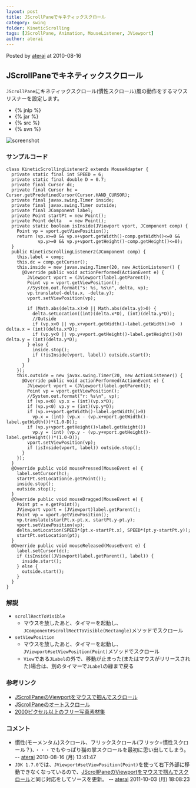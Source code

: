 ```yaml
---
layout: post
title: JScrollPaneでキネティックスクロール
category: swing
folder: KineticScrolling
tags: [JScrollPane, Animation, MouseListener, JViewport]
author: aterai
---
```


Posted by [aterai](http://terai.xrea.jp/aterai.html) at 2010-08-16

## JScrollPaneでキネティックスクロール
`JScrollPane`にキネティックスクロール(慣性スクロール)風の動作をするマウスリスナーを設定します。

- {% jnlp %}
- {% jar %}
- {% src %}
- {% svn %}

<!-- dummy comment line for breaking list -->

![screenshot](https://lh4.googleusercontent.com/_9Z4BYR88imo/TQTO32D08pI/AAAAAAAAAdE/TpuoGrYo-Q0/s800/KineticScrolling.png)

### サンプルコード
<pre class="prettyprint"><code>class KineticScrollingListener2 extends MouseAdapter {
  private static final int SPEED = 6;
  private static final double D = 0.7;
  private final Cursor dc;
  private final Cursor hc = Cursor.getPredefinedCursor(Cursor.HAND_CURSOR);
  private final javax.swing.Timer inside;
  private final javax.swing.Timer outside;
  private final JComponent label;
  private Point startPt = new Point();
  private Point delta   = new Point();
  private static boolean isInside(JViewport vport, JComponent comp) {
    Point vp = vport.getViewPosition();
    return (vp.x&gt;=0 &amp;&amp; vp.x+vport.getWidth()-comp.getWidth()&lt;=0 &amp;&amp;
            vp.y&gt;=0 &amp;&amp; vp.y+vport.getHeight()-comp.getHeight()&lt;=0);
  }
  public KineticScrollingListener2(JComponent comp) {
    this.label = comp;
    this.dc = comp.getCursor();
    this.inside = new javax.swing.Timer(20, new ActionListener() {
      @Override public void actionPerformed(ActionEvent e) {
        JViewport vport = (JViewport)label.getParent();
        Point vp = vport.getViewPosition();
        //System.out.format("s: %s, %s\n", delta, vp);
        vp.translate(-delta.x, -delta.y);
        vport.setViewPosition(vp);

        if (Math.abs(delta.x)&gt;0 || Math.abs(delta.y)&gt;0) {
          delta.setLocation((int)(delta.x*D), (int)(delta.y*D));
          //Outside
          if (vp.x&lt;0 || vp.x+vport.getWidth()-label.getWidth()&gt;0  ) delta.x = (int)(delta.x*D);
          if (vp.y&lt;0 || vp.y+vport.getHeight()-label.getHeight()&gt;0) delta.y = (int)(delta.y*D);
        } else {
          inside.stop();
          if (!isInside(vport, label)) outside.start();
        }
      }
    });
    this.outside = new javax.swing.Timer(20, new ActionListener() {
      @Override public void actionPerformed(ActionEvent e) {
        JViewport vport = (JViewport)label.getParent();
        Point vp = vport.getViewPosition();
        //System.out.format("r: %s\n", vp);
        if (vp.x&lt;0) vp.x = (int)(vp.x*D);
        if (vp.y&lt;0) vp.y = (int)(vp.y*D);
        if (vp.x+vport.getWidth()-label.getWidth()&gt;0)
          vp.x = (int) (vp.x - (vp.x+vport.getWidth()-label.getWidth())*(1.0-D));
        if (vp.y+vport.getHeight()&gt;label.getHeight())
          vp.y = (int) (vp.y - (vp.y+vport.getHeight()-label.getHeight())*(1.0-D));
        vport.setViewPosition(vp);
        if (isInside(vport, label)) outside.stop();
      }
    });
  }
  @Override public void mousePressed(MouseEvent e) {
    label.setCursor(hc);
    startPt.setLocation(e.getPoint());
    inside.stop();
    outside.stop();
  }
  @Override public void mouseDragged(MouseEvent e) {
    Point pt = e.getPoint();
    JViewport vport = (JViewport)label.getParent();
    Point vp = vport.getViewPosition();
    vp.translate(startPt.x-pt.x, startPt.y-pt.y);
    vport.setViewPosition(vp);
    delta.setLocation(SPEED*(pt.x-startPt.x), SPEED*(pt.y-startPt.y));
    startPt.setLocation(pt);
  }
  @Override public void mouseReleased(MouseEvent e) {
    label.setCursor(dc);
    if (isInside((JViewport)label.getParent(), label)) {
      inside.start();
    } else {
      outside.start();
    }
  }
}
</code></pre>

### 解説
- `scrollRectToVisible`
    - マウスを放したあと、タイマーを起動し、`JComponent#scrollRectToVisible(Rectangle)`メソッドでスクロール
- `setViewPosition`
    - マウスを放したあと、タイマーを起動し、`JViewport#setViewPosition(Point)`メソッドでスクロール
    - `View`である`JLabel`の外で、移動が止まった(またはマウスがリリースされた)場合は、別のタイマーで`JLabel`の縁まで戻る

<!-- dummy comment line for breaking list -->

### 参考リンク
- [JScrollPaneのViewportをマウスで掴んでスクロール](http://terai.xrea.jp/Swing/HandScroll.html)
- [JScrollPaneのオートスクロール](http://terai.xrea.jp/Swing/AutoScroll.html)
- [2000ピクセル以上のフリー写真素材集](http://sozai-free.com/)

<!-- dummy comment line for breaking list -->

### コメント
- 慣性(モーメンタム)スクロール、フリックスクロール(フリック+慣性スクロール？)、・・・でもやっぱり猫の掌スクロールを最初に思い出してしまう。 -- [aterai](http://terai.xrea.jp/aterai.html) 2010-08-16 (月) 13:41:47
- `JDK 1.7.0`では、`JViewport#setViewPosition(Point)`を使って右下外部に移動できなくなっているので、[JScrollPaneのViewportをマウスで掴んでスクロール](http://terai.xrea.jp/Swing/HandScroll.html)と同じ対応をしてソースを更新。 -- [aterai](http://terai.xrea.jp/aterai.html) 2011-10-03 (月) 18:08:23

<!-- dummy comment line for breaking list -->

